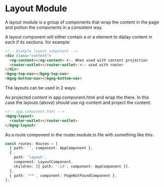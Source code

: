 # Layout Module

A layout module is a group of components that wrap the content in the page and poition the components in a consistent way.

A layout component will either contain a <router-link> or a <ng-content> element to diplay content in each if its sections.
for example:
```html
<!-- Example layout component -->
<div class="content">
  <ng-content></ng-content> <-- When used with content projection
  <router-outlet></router-outlet> <-- used with router
</div>
<bgng-top-nav></bgng-top-nav>
<bgng-bottom-nav></bgng-bottom-nav>
```

The layouts can be used in 2 ways: 

As projected content in app.component.html and wrap the <router-outlet> there. In this case the layouts (above) should use ng-content and project the content:
```html 
<!-- app.component.html -->
<bgng-layout>
  <router-outlet></router-outlet>
</bgng-layout>

```

As a route component in the router.module.ts file with something like this:
``` ts
const routes: Routes = [
  { path: '', component: AppComponent },
  {
    path: 'layout',
    component: LayoutComponent,
    children: [{ path: ':id', component: AppComponent }],
  },
  { path: '**', component: PageNotFoundComponent },
];
```
